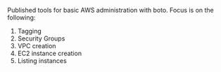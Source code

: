 Published tools for basic AWS administration with boto.  Focus is on the following:
1.  Tagging
2.  Security Groups
3.  VPC creation
4.  EC2 instance creation
5.  Listing instances
